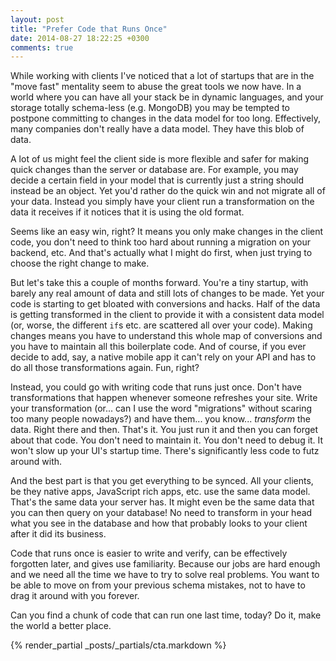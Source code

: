 ```yaml
---
layout: post
title: "Prefer Code that Runs Once"
date: 2014-08-27 18:22:25 +0300
comments: true
---
```


While working with clients I've noticed that a lot of startups that are in the "move fast" mentality seem to abuse the great tools we now have.
In a world where you can have all your stack be in dynamic languages, and your storage totally schema-less (e.g. MongoDB) you may be tempted to postpone committing to changes in the data model for too long. Effectively, many companies don't really have a data model. They have this blob of data.

A lot of us might feel the client side is more flexible and safer for making quick changes than the server or database are. For example, you may decide a certain field in your model that is currently just a string should instead be an object. Yet you'd rather do the quick win and not migrate all of your data. Instead you simply have your client run a transformation on the data it receives if it notices that it is using the old format.

Seems like an easy win, right? It means you only make changes in the client code, you don't need to think too hard about running a migration on your backend, etc. And that's actually what I might do first, when just trying to choose the right change to make.

But let's take this a couple of months forward. You're a tiny startup, with barely any real amount of data and still lots of changes to be made. Yet your code is starting to get bloated with conversions and hacks. Half of the data is getting transformed in the client to provide it with a consistent data model (or, worse, the different `if`s etc. are scattered all over your code). Making changes means you have to understand this whole map of conversions and you have to maintain all this boilerplate code. And of course, if you ever decide to add, say, a native mobile app it can't rely on your API and has to do all those transformations again. Fun, right?

Instead, you could go with writing code that runs just once. Don't have transformations that happen whenever someone refreshes your site. Write your transformation (or... can I use the word "migrations" without scaring too many people nowadays?) and have them... you know... *transform* the data. Right there and then. That's it. You just run it and then you can forget about that code. You don't need to maintain it. You don't need to debug it. It won't slow up your UI's startup time. There's significantly less code to futz around with. 

And the best part is that you get everything to be synced. All your clients, be they native apps, JavaScript rich apps, etc. use the same data model. That's the same data your server has. It might even be the same data that you can then query on your database! No need to transform in your head what you see in the database and how that probably looks to your client after it did its business.

Code that runs once is easier to write and verify, can be effectively forgotten later, and gives use familiarity. Because our jobs are hard enough and we need all the time we have to try to solve real problems. You want to be able to move on from your previous schema mistakes, not to have to drag it around with you forever.

Can you find a chunk of code that can run one last time, today? Do it, make the world a better place.

{% render_partial _posts/_partials/cta.markdown %}
